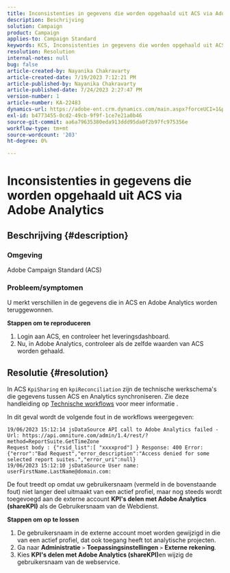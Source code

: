 ```yaml
---
title: Inconsistenties in gegevens die worden opgehaald uit ACS via Adobe Analytics
description: Beschrijving
solution: Campaign
product: Campaign
applies-to: Campaign Standard
keywords: KCS, Inconsistenties in gegevens die worden opgehaald uit ACS, Adobe Campaign Standard, Adobe Analytics, Share KPIs met Adobe Analytics
resolution: Resolution
internal-notes: null
bug: false
article-created-by: Nayanika Chakravarty
article-created-date: 7/19/2023 7:12:21 PM
article-published-by: Nayanika Chakravarty
article-published-date: 7/24/2023 2:27:47 PM
version-number: 1
article-number: KA-22483
dynamics-url: https://adobe-ent.crm.dynamics.com/main.aspx?forceUCI=1&pagetype=entityrecord&etn=knowledgearticle&id=f3f9052e-6826-ee11-9966-6045bd006c82
exl-id: b4773455-0cd2-49cb-9f9f-1ce7e21a0b46
source-git-commit: aa6a79635380eda913ddd95da0f2b97fc975356e
workflow-type: tm+mt
source-wordcount: '203'
ht-degree: 0%

---
```


# Inconsistenties in gegevens die worden opgehaald uit ACS via Adobe Analytics

## Beschrijving {#description}


### Omgeving

Adobe Campaign Standard (ACS)

### Probleem/symptomen

U merkt verschillen in de gegevens die in ACS en Adobe Analytics worden teruggewonnen.

<b>Stappen om te reproduceren</b>

1. Login aan ACS, en controleer het leveringsdashboard.
2. Nu, in Adobe Analytics, controleer als de zelfde waarden van ACS worden gehaald.



## Resolutie {#resolution}


In ACS `KpiSharing` en `kpiReconciliation` zijn de technische werkschema&#39;s die gegevens tussen ACS en Analytics synchroniseren. Zie deze handleiding op [Technische workflows](https://experienceleague.adobe.com/docs/campaign-standard/using/administrating/application-settings/technical-workflows.html?lang=en) voor meer informatie .

In dit geval wordt de volgende fout in de workflows weergegeven:


```
19/06/2023 15:12:14 jsDataSource API call to Adobe Analytics failed - Url: https://api.omniture.com/admin/1.4/rest/?method=ReportSuite.GetTimeZone
Request body : {"rsid_list":[ "xxxxprod"] } Response: 400 Error: {"error":"Bad Request","error_description":"Access denied for some selected report suites.","error_uri":null}
19/06/2023 15:12:10 jsDataSource User name: userFirstName.LastName@domain.com:
```


De fout treedt op omdat uw gebruikersnaam (vermeld in de bovenstaande fout) niet langer deel uitmaakt van een actief profiel, maar nog steeds wordt toegevoegd aan de externe account <b>KPI&#39;s delen met Adobe Analytics (shareKPI)</b> als de Gebruikersnaam van de Webdienst.

<b>Stappen om op te lossen</b>

1. De gebruikersnaam in de externe account moet worden gewijzigd in die van een actief profiel, dat ook toegang heeft tot analytische projecten.
2. Ga naar <b>Administratie</b> `>`  <b>Toepassingsinstellingen</b> `>`  <b>Externe rekening</b>.
3. Kies <b>KPI&#39;s delen met Adobe Analytics (shareKPI)</b>en wijzig de gebruikersnaam van de webservice.
